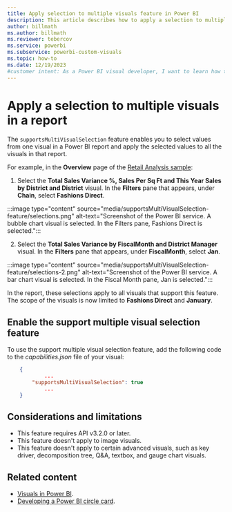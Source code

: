 ```yaml
---
title: Apply selection to multiple visuals feature in Power BI
description: This article describes how to apply a selection to multiple visuals by using the support multiple visual selection feature in Power BI.
author: billmath
ms.author: billmath
ms.reviewer: tebercov 
ms.service: powerbi
ms.subservice: powerbi-custom-visuals
ms.topic: how-to
ms.date: 12/19/2023
#customer intent: As a Power BI visual developer, I want to learn how to enable the support multiple visual selection feature in my visual so that users can apply a selection to multiple visuals in a report.
---
```


# Apply a selection to multiple visuals in a report

The `supportsMultiVisualSelection` feature enables you to select values from one visual in a Power BI report and apply the selected values to all the visuals in that report.

For example, in the **Overview** page of the [Retail Analysis sample](../../create-reports/sample-retail-analysis.md):

1. Select the **Total Sales Variance %, Sales Per Sq Ft and This Year Sales by District and District** visual. In the **Filters** pane that appears, under **Chain**, select **Fashions Direct**.

:::image type="content" source="media/supportsMultiVisualSelection-feature/selections.png" alt-text="Screenshot of the Power BI service. A bubble chart visual is selected. In the Filters pane, Fashions Direct is selected.":::

2. Select the **Total Sales Variance by FiscalMonth and District Manager** visual. In the **Filters** pane that appears, under **FiscalMonth**, select **Jan**.

:::image type="content" source="media/supportsMultiVisualSelection-feature/selections-2.png" alt-text="Screenshot of the Power BI service. A bar chart visual is selected. In the Fiscal Month pane, Jan is selected.":::

In the report, these selections apply to all visuals that support this feature. The scope of the visuals is now limited to **Fashions Direct** and **January**.

## Enable the support multiple visual selection feature

To use the support multiple visual selection feature, add the following code to the *capabilities.json* file of your visual:

```json
    {   
            ...
        "supportsMultiVisualSelection": true
            ...
    }
```

## Considerations and limitations

* This feature requires API v3.2.0 or later.
* This feature doesn't apply to image visuals.
* This feature doesn't apply to certain advanced visuals, such as key driver, decomposition tree, Q&A, textbox, and gauge chart visuals.

## Related content

* [Visuals in Power BI](power-bi-visuals-concept.md).
* [Developing a Power BI circle card](develop-circle-card.md).
